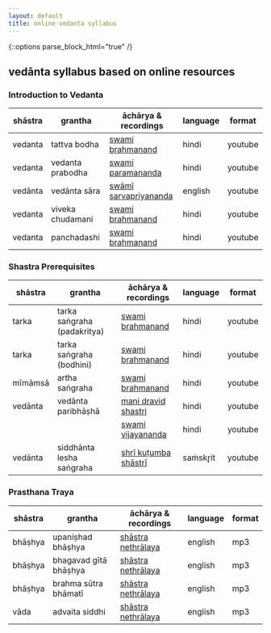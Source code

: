 ```yaml
---
layout: default
title: online vedanta syllabus
---
```


{::options parse_block_html="true" /}

## vedānta syllabus based on online resources

### Introduction to Vedanta

| shāstra | grantha                   | āchārya & recordings             | language | format  |
| ------- | ------------------------- | -------------------------------- | -------- | ------- |
| vedanta | tattva bodha              | [swami brahmanand][tb]           | hindi    | youtube |
| vedanta | vedanta prabodha          | [swami paramananda][vpr]         | hindi    | youtube |
| vedānta | vedānta sāra              | [swāmī sarvapriyananda][vs]      | english  | youtube |
| vedanta | viveka chudamani          | [swami brahmanand][vc]           | hindi    | youtube |
| vedanta | panchadashi               | [swami brahmanand][pd]           | hindi    | youtube |

[tb]: https://www.youtube.com/playlist?list=PLtDshib-NjgYjKw3JD_ZI4PKS3NbUXEmE
[vpr]: https://www.youtube.com/playlist?list=PLp9fxzXvHg3eEHACUBMLjlA4mi5HM_FY7
[vs]: https://www.youtube.com/playlist?list=PLDqahtm2vA70ccqIRFR_lipqKvxrHBRRw
[vc]: https://www.youtube.com/playlist?list=PLtDshib-NjgZ3gQ9HsKlg_Zn77KRh6HF1
[pd]: https://www.youtube.com/playlist?list=PLtDshib-NjgYVV9QH7D9ZNxXk5NAIwk32

### Shastra Prerequisites

| shāstra | grantha                    | āchārya & recordings             | language | format  |
| ------- | -------------------------- | -------------------------------- | -------- | ------- |
| tarka   | tarka saṅgraha (padakritya)| [swami brahmanand][ts-pk]        | hindi    | youtube |
| tarka   | tarka saṅgraha (bodhini)   | [swami brahmanand][ts-bo]        | hindi    | youtube |
| mīmāmsā | artha saṅgraha             | [swami brahmanand][as]           | hindi    | youtube |
| vedānta | vedānta paribhāṣhā         | [mani dravid shastri][vp-md]     | hindi    | youtube |
|         |                            | [swami vijayananda][vp-vi]       | hindi    | youtube |
| vedānta | siddhānta lesha saṅgraha   | [shrī kuṭumba shāstrī][sls]      | saṁskr̥it | youtube |

[ts-pk]: https://www.youtube.com/playlist?list=PLtDshib-Njga2BasXjVva8mvDcO7Zwni8
[ts-bo]: https://www.youtube.com/playlist?list=PLtDshib-NjgauT8KJ4i_8LM9KzT-mk5QL
[as]: http://shastranethralaya.org/discourse/poorva-mimasa-discourse
[vp-md]: https://www.youtube.com/playlist?list=PL_2KW3e9H3WVENNz8c01eX_w-tiIL-NW8
[vp-vi]: https://www.youtube.com/playlist?list=PLO4NAhrjPr29T5Q-CJ-g0nx0oirDJ5gFO
[sls]: https://www.youtube.com/watch?v=GmcEAE3ecf8&list=PLlNdduOe1pp3rOWShjN0ldFi0UmsBrhvH

### Prasthana Traya

| shāstra | grantha                   | āchārya & recordings             | language | format  |
| ------- | ------------------------- | -------------------------------- | -------- | ------- |
| bhāṣhya | upaniṣhad bhāṣhya         | [shāstra nethrālaya][up]         | english  | mp3     |
| bhāṣhya | bhagavad gītā bhāṣhya     | [shāstra nethrālaya][gi]         | english  | mp3     |
| bhāṣhya | brahma sūtra bhāmatī      | [shāstra nethrālaya][bs]         | english  | mp3     |
| vāda    | advaita siddhi            | [shāstra nethrālaya][asi]        | english  | mp3     |

[up]: http://shastranethralaya.org/discourse/upanishad
[gi]: http://shastranethralaya.org/discourse/bhagavadgita
[bs]: http://shastranethralaya.org/subject/brahmasutra
[asi]: http://shastranethralaya.org/subject/advaita-siddhi
